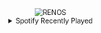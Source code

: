 <div align="center">
<picture>
    <source media="(prefers-color-scheme: dark)" srcset="https://i.ibb.co/Y69cQMK/output-gif.gif">
    <source media="(prefers-color-scheme: light)" srcset="https://i.ibb.co/Y69cQMK/output-gif.gif">
    <img alt="RENOS" src="https://i.ibb.co/Y69cQMK/output-gif.gif">
</picture>
<details>
<summary>Spotify Recently Played</summary>
<img src="https://spotify-recently-played-readme.vercel.app/api?user=31d6d6zerc5ct6kck32na2ozsqf4&unique=1&width=400" alt="Spotify" />
</details>
</div>

<!-- Image deletion URL: https://ibb.co/3wXpdq8/f7b417a8f7d9e10b969b643735c96156 -->